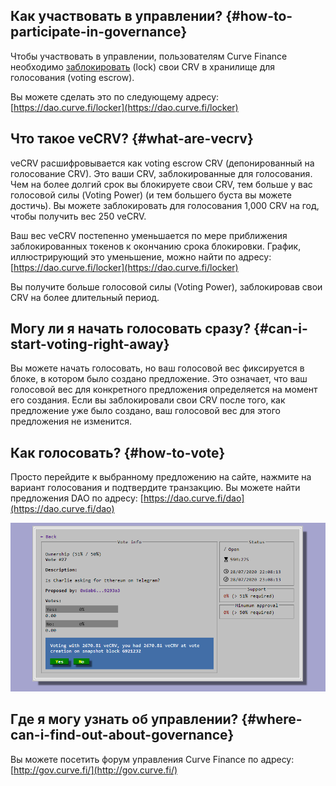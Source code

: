 ## **Как участвовать в управлении?** {#how-to-participate-in-governance}

Чтобы участвовать в управлении, пользователям Curve Finance необходимо [заблокировать](../vecrv/locking-your-crv.md) (lock) свои CRV в хранилище для голосования (voting escrow).

Вы можете сделать это по следующему адресу: [https://dao.curve.fi/locker](https://dao.curve.fi/locker)

## **Что такое veCRV?** {#what-are-vecrv}

veCRV расшифровывается как voting escrow CRV (депонированный на голосование CRV). Это ваши CRV, заблокированные для голосования. Чем на более долгий срок вы блокируете свои CRV, тем больше у вас голосовой силы (Voting Power) (и тем большего буста вы можете достичь). Вы можете заблокировать для голосования 1,000 CRV на год, чтобы получить вес 250 veCRV.

Ваш вес veCRV постепенно уменьшается по мере приближения заблокированных токенов к окончанию срока блокировки. График, иллюстрирующий это уменьшение, можно найти по адресу: [https://dao.curve.fi/locker](https://dao.curve.fi/locker)

Вы получите больше голосовой силы (Voting Power), заблокировав свои CRV на более длительный период.

## **Могу ли я начать голосовать сразу?** {#can-i-start-voting-right-away}

Вы можете начать голосовать, но ваш голосовой вес фиксируется в блоке, в котором было создано предложение. Это означает, что ваш голосовой вес для конкретного предложения определяется на момент его создания. Если вы заблокировали свои CRV после того, как предложение уже было создано, ваш голосовой вес для этого предложения не изменится.

## **Как голосовать?** {#how-to-vote}

Просто перейдите к выбранному предложению на сайте, нажмите на вариант голосования и подтвердите транзакцию. Вы можете найти предложения DAO по адресу: [https://dao.curve.fi/dao](https://dao.curve.fi/dao)

![Voting UI](../images/ui/how-to-vote.webp)

## **Где я могу узнать об управлении?** {#where-can-i-find-out-about-governance}

Вы можете посетить форум управления Curve Finance по адресу: [http://gov.curve.fi/](http://gov.curve.fi/)

